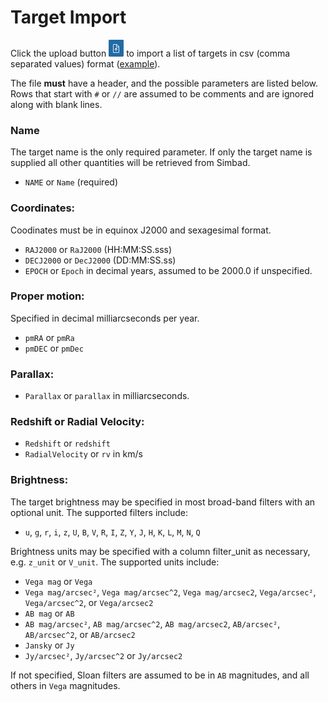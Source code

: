 # Target Import

Click the upload button ![upload](upload.png) to import a list of targets in csv (comma separated values) format
([example](https://raw.githubusercontent.com/gemini-hlsw/explore-help-docs/main/target/main/targets.csv)).

The file **must** have a header, and the possible parameters are listed below.
Rows that start with `#` or `//` are assumed to be comments and are ignored along with blank lines.

### Name

The target name is the only required parameter.
If only the target name is supplied all other quantities will be retrieved from Simbad.

* `NAME` or `Name` (required)

### Coordinates:

Coodinates must be in equinox J2000 and sexagesimal format.

* `RAJ2000` or `RaJ2000` (HH:MM:SS.sss)
* `DECJ2000` or `DecJ2000` (DD:MM:SS.ss)
* `EPOCH` or `Epoch` in decimal years, assumed to be 2000.0 if unspecified.

### Proper motion:

Specified in decimal milliarcseconds per year.

* `pmRA` or `pmRa`
* `pmDEC` or `pmDec`

### Parallax:

* `Parallax` or `parallax` in milliarcseconds.

### Redshift or Radial Velocity:
* `Redshift` or `redshift`
* `RadialVelocity` or `rv` in km/s

### Brightness:

The target brightness may be specified in most broad-band filters with an optional unit.
The supported filters include:
* `u`, `g`, `r`, `i`, `z`, `U`, `B`, `V`, `R`, `I`, `Z`, `Y`, `J`, `H`, `K`, `L`, `M`, `N`, `Q`

Brightness units may be specified with a column filter_unit as necessary, e.g. `z_unit` or `V_unit`.
The supported units include:
* `Vega mag` or `Vega`
* `Vega mag/arcsec²`, `Vega mag/arcsec^2`, `Vega mag/arcsec2`, `Vega/arcsec²`, `Vega/arcsec^2`, or `Vega/arcsec2`
* `AB mag` or `AB`
* `AB mag/arcsec²`, `AB mag/arcsec^2`, `AB mag/arcsec2`, `AB/arcsec²`, `AB/arcsec^2`, or `AB/arcsec2` 
* `Jansky` or `Jy`
* `Jy/arcsec²`, `Jy/arcsec^2` or `Jy/arcsec2`

If not specified, Sloan filters are assumed to be in `AB` magnitudes, and all others in `Vega` magnitudes.

